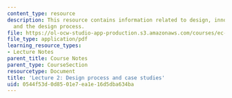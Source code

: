 ```yaml
---
content_type: resource
description: This resource contains information related to design, innovation, invention,
  and the design process.
file: https://ol-ocw-studio-app-production.s3.amazonaws.com/courses/ec-720j-d-lab-ii-design-spring-2010/0544f53d0d8501e7ea1e16d5dba634ba_MITEC_720JS10_lec02.pdf
file_type: application/pdf
learning_resource_types:
- Lecture Notes
parent_title: Course Notes
parent_type: CourseSection
resourcetype: Document
title: 'Lecture 2: Design process and case studies'
uid: 0544f53d-0d85-01e7-ea1e-16d5dba634ba
---
```


